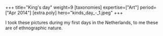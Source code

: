 +++
title="King's day"
weight=9
[taxonomies]
expertise=["Art"]
period=["Apr 2014"]
[extra.poly]
hero="kinds_day_-_1.jpeg"
+++

I took these pictures during my first days in the Netherlands, to me these are of ethnographic nature.